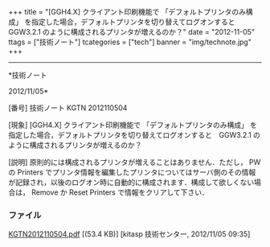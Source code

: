 ﻿+++
title = "[GGH4.X] クライアント印刷機能で 「デフォルトプリンタのみ構成」 を指定した場合，デフォルトプリンタを切り替えてログオンすると　GGW3.2.1 のように構成されるプリンタが増えるのか？"
date = "2012-11-05"
ttags = ["技術ノート"]
tcategories = ["tech"]
banner = "img/technote.jpg"
+++

-----------------------------------------------------------------------------------------------------------------------------

*技術ノート

2012/11/05*


[番号]
技術ノート KGTN 2012110504

[現象]
[GGH4.X] クライアント印刷機能で 「デフォルトプリンタのみ構成」
を指定した場合，デフォルトプリンタを切り替えてログオンすると　GGW3.2.1
のように構成されるプリンタが増えるのか？

[説明]
原則的には構成されるプリンタが増えることはありません．ただし， PW の
Printers
でプリンタ情報を編集したプリンタについてはサーバ側のその情報が記録され，以後のログオン時に自動的に構成されます．構成して欲しくない場合は，
Remove か Reset Printers で情報をクリアして下さい．


### ファイル

 
 


[KGTN2012110504.pdf](http://techreport.kitasp.net/attachments/download/1086/KGTN2012110504.pdf)
 [(53.4 KB)] [kitasp 技術センター, 2012/11/05
09:35]


 


 

